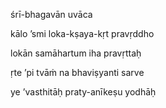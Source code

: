 śrī-bhagavān uvāca

kālo ’smi loka-kṣaya-kṛt pravṛddho

lokān samāhartum iha pravṛttaḥ

ṛte ’pi tvāṁ na bhaviṣyanti sarve

ye ’vasthitāḥ praty-anīkeṣu yodhāḥ